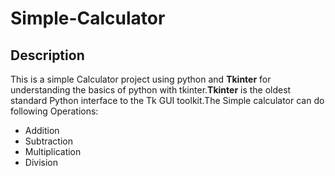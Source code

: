 # Simple-Calculator
## Description
This is a simple Calculator project using python and **Tkinter** for understanding the basics of python with tkinter.**Tkinter** is the oldest standard Python interface to the Tk GUI toolkit.The Simple calculator can do following Operations:
- Addition
- Subtraction
- Multiplication
- Division
